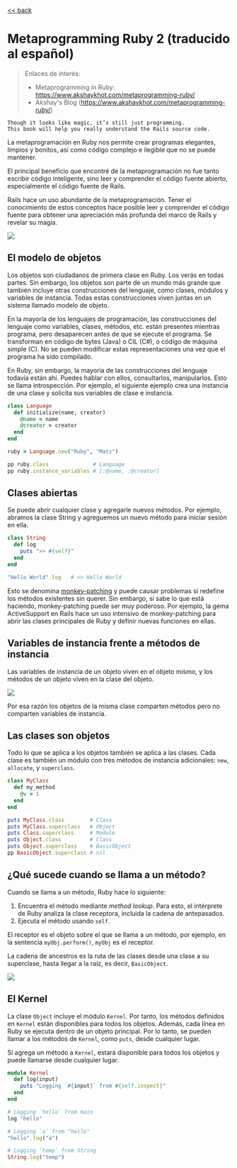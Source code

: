
[<< back](../README.md)

# Metaprogramming Ruby 2 (traducido al español)

> Enlaces de interés:
> * Metaprogramming in Ruby: https://www.akshaykhot.com/metaprogramming-ruby/
> * Akshay's Blog (https://www.akshaykhot.com/metaprogramming-ruby/)

```
Though it looks like magic, it’s still just programming.
This book will help you really understand the Rails source code.
```

La metaprogramación en Ruby nos permite crear programas elegantes, limpios y bonitos, así como código complejo e ilegible que no se puede mantener.

El principal beneficio que encontré de la metaprogramación no fue tanto escribir código inteligente, sino leer y comprender el código fuente abierto, especialmente el código fuente de Rails.

Rails hace un uso abundante de la metaprogramación. Tener el conocimiento de estos conceptos hace posible leer y comprender el código fuente para obtener una apreciación más profunda del marco de Rails y revelar su magia.

![](https://www.akshaykhot.com/content/images/2022/09/metaprogramming_ruby-1.jpeg)

## El modelo de objetos

Los objetos son ciudadanos de primera clase en Ruby. Los verás en todas partes. Sin embargo, los objetos son parte de un mundo más grande que también incluye otras construcciones del lenguaje, como clases, módulos y variables de instancia. Todas estas construcciones viven juntas en un sistema llamado modelo de objeto.

En la mayoría de los lenguajes de programación, las construcciones del lenguaje como variables, clases, métodos, etc. están presentes mientras programa, pero desaparecen antes de que se ejecute el programa. Se transforman en código de bytes (Java) o CIL (C#), o código de máquina simple (C). No se pueden modificar estas representaciones una vez que el programa ha sido compilado.

En Ruby, sin embargo, la mayoría de las construcciones del lenguaje todavía están ahí. Puedes hablar con ellos, consultarlos, manipularlos. Esto se llama introspección. Por ejemplo, el siguiente ejemplo crea una instancia de una clase y solicita sus variables de clase e instancia.

```ruby
class Language
  def initialize(name, creator)
    @name = name
    @creator = creator
  end
end

ruby = Language.new("Ruby", "Matz")

pp ruby.class              # Language
pp ruby.instance_variables # [:@name, :@creator]
```

## Clases abiertas

Se puede abrir cualquier clase y agregarle nuevos métodos. Por ejemplo, abramos la clase String y agreguemos un nuevo método para iniciar sesión en ella.

```ruby
class String
  def log
    puts ">> #{self}"
  end
end

"Hello World".log	# >> Hello World
```

Esto se denomina [monkey-patching](https://en.wikipedia.org/wiki/Monkey_patch) y puede causar problemas si redefine los métodos existentes sin querer. Sin embargo, si sabe lo que está haciendo, monkey-patching puede ser muy poderoso. Por ejemplo, la gema ActiveSupport en Rails hace un uso intensivo de monkey-patching para abrir las clases principales de Ruby y definir nuevas funciones en ellas.

## Variables de instancia frente a métodos de instancia

Las variables de instancia de un objeto viven en el objeto mismo, y los métodos de un objeto viven en la clase del objeto.

![](https://www.akshaykhot.com/content/images/size/w1000/2022/09/instance.png)

Por esa razón los objetos de la misma clase comparten métodos pero no comparten variables de instancia.

## Las clases son objetos

Todo lo que se aplica a los objetos también se aplica a las clases. Cada clase es también un módulo con tres métodos de instancia adicionales: `new`, `allocate`, y `superclass`.

```ruby
class MyClass
  def my_method
    @v = 1
  end
end

puts MyClass.class        # Class
puts MyClass.superclass   # Object
puts Class.superclass     # Module
puts Object.class         # Class
puts Object.superclass    # BasicObject
pp BasicObject.superclass # nil
```

## ¿Qué sucede cuando se llama a un método?

Cuando se llama a un método, Ruby hace lo siguiente:

1. Encuentra el método mediante _method lookup_. Para esto, el intérprete de Ruby analiza la clase receptora, incluida la cadena de antepasados.
2. Ejecuta el método usando `self`.

El receptor es el objeto sobre el que se llama a un método, por ejemplo, en la sentencia `myObj.perform()`, `myObj` es el receptor.

La cadena de ancestros es la ruta de las clases desde una clase a su superclase, hasta llegar a la raíz, es decir, `BasicObject`.

![](https://www.akshaykhot.com/content/images/2022/09/inheritance-chain.jpeg)

## El Kernel

La clase `Object` incluye el módulo `Kernel`. Por tanto, los métodos definidos en `Kernel` están disponibles para todos los objetos. Además, cada línea en Ruby se ejecuta dentro de un objeto principal. Por lo tanto, se pueden llamar a los métodos de `Kernel`, como `puts`, desde cualquier lugar.

Si agrega un método a `Kernel`, estará disponible para todos los objetos y puede llamarse desde cualquier lugar.

```ruby
module Kernel
  def log(input)
    puts "Logging `#{input}` from #{self.inspect}"
  end
end

# Logging `hello` from main
log "hello"

# Logging `a` from "hello"
"hello".log("a")

# Logging `temp` from String
String.log("temp")
```
